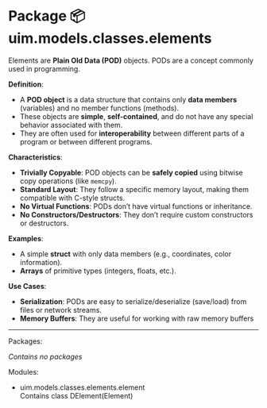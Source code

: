 # Package 📦 uim.models.classes.elements

Elements are **Plain Old Data (POD)** objects. PODs are a concept commonly used in programming.

**Definition**:

- A **POD object** is a data structure that contains only **data members** (variables) and no member functions (methods).
- These objects are **simple**, **self-contained**, and do not have any special behavior associated with them.
- They are often used for **interoperability** between different parts of a program or between different programs.

**Characteristics**:

- **Trivially Copyable**: POD objects can be **safely copied** using bitwise copy operations (like `memcpy`).
- **Standard Layout**: They follow a specific memory layout, making them compatible with C-style structs.
- **No Virtual Functions**: PODs don’t have virtual functions or inheritance.
- **No Constructors/Destructors**: They don’t require custom constructors or destructors.

**Examples**:

- A simple **struct** with only data members (e.g., coordinates, color information).
- **Arrays** of primitive types (integers, floats, etc.).

**Use Cases**:

- **Serialization**: PODs are easy to serialize/deserialize (save/load) from files or network streams.
- **Memory Buffers**: They are useful for working with raw memory buffers

---

Packages:

_Contains no packages_

Modules:

- uim.models.classes.elements.element  
  Contains class DElement(Element)
